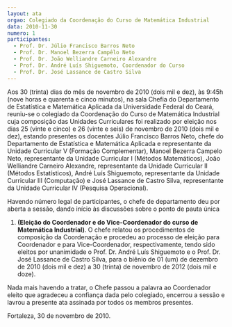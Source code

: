 ```yaml
---
layout: ata
orgao: Colegiado da Coordenação do Curso de Matemática Industrial
data: 2010-11-30
numero: 1
participantes:
  - Prof. Dr. Júlio Francisco Barros Neto
  - Prof. Dr. Manoel Bezerra Campêlo Neto
  - Prof. Dr. João Welliandre Carneiro Alexandre
  - Prof. Dr. André Luís Shiguemoto, Coordenador do Curso
  - Prof. Dr. José Lassance de Castro Silva
---
```


Aos 30 (trinta) dias do mês de novembro de 2010 (dois mil e dez), às 9:45h (nove horas e quarenta e cinco minutos), na sala Chefia do Departamento de Estatística e Matemática Aplicada da Universidade Federal do Ceará, reuniu-se o colegiado da Coordenação do Curso de Matemática Industrial cuja composição das Unidades Curriculares foi realizado por eleição nos dias 25 (vinte e cinco) e 26 (vinte e seis) de novembro de 2010 (dois mil e dez), estando presentes os docentes Júlio Francisco Barros Neto, chefe do Departamento de Estatística e Matemática Aplicada e representante da Unidade Curricular V (Formação Complementar), Manoel Bezerra Campelo Neto, representante da Unidade Curricular I (Métodos Matemáticos), João Welliandre Carneiro Alexandre, representante da Unidade Curricular II (Métodos Estatísticos), André Luís Shiguemoto, representante da Unidade Curricular III (Computação) e José Lassance de Castro Silva, representante da Unidade Curricular IV (Pesquisa Operacional).

Havendo número legal de participantes, o chefe de departamento deu por aberta a sessão, dando início às discussões sobre o ponto de pauta única

1. **(Eleição do Coordenador e do Vice-Coordenador do curso de Matemática Industrial)**.
   O chefe relatou os procedimentos de composição da Coordenação e procedeu ao processo de eleição para Coordenador e para Vice-Coordenador, respectivamente, tendo sido eleitos por unanimidade o Prof. Dr. André Luís Shiguemoto e o Prof. Dr. José Lassance de Castro Silva, para o biênio de 01 (um) de dezembro de 2010 (dois mil e dez) a 30 (trinta) de novembro de 2012 (dois mil e doze).

Nada mais havendo a tratar, o Chefe passou a palavra ao Coordenador eleito que agradeceu a confiança dada pelo colegiado, encerrou a sessão e lavrou a presente ata assinada por todos os membros presentes.

Fortaleza, 30 de novembro de 2010.
